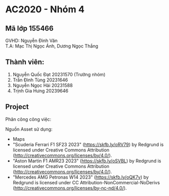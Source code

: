 # AC2020 - Nhóm 4
## Mã lớp 155466
GVHD: Nguyễn Đình Văn <br>
T.A: Mạc Thị Ngọc Ánh, Dương Ngọc Thắng



## Thành viên:
1. Nguyễn Quốc Đạt 20231570 (Trưởng nhóm)
2. Trần Đình Tùng 20231646
3. Nguyễn Ngọc Hải 20231588
4. Trịnh Gia Hưng 20239646

## Project
Phân công công việc:

Nguồn Asset sử dụng:
- Maps
- "Scuderia Ferrari F1 SF23 2023" (https://skfb.ly/oRV79) by Redgrund is licensed under Creative Commons Attribution (http://creativecommons.org/licenses/by/4.0/).
- "Aston Martin F1 AMR23 2023" (https://skfb.ly/oSVBL) by Redgrund is licensed under Creative Commons Attribution (http://creativecommons.org/licenses/by/4.0/).
- "Mercedes AMG Petronas  W14 2023" (https://skfb.ly/oQK7v) by Redgrund is licensed under CC Attribution-NonCommercial-NoDerivs (http://creativecommons.org/licenses/by-nc-nd/4.0/).
